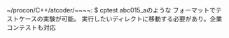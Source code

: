 ~/procon/C++/atcoder/~~~~: $ cptest abc015_aのような
フォーマットでテストケースの実験が可能。
実行したいディレクトに移動する必要があり。企業コンテストも対応